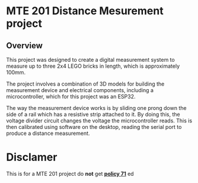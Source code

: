 # MTE 201 Distance Mesurement project
## Overview
This project was designed to create a digital measurement system to measure up to three 2x4 LEGO bricks in length, which is approximately 100mm.

The project involves a combination of 3D models for building the measurement device and electrical components, including a microcontroller, which for this project was an ESP32.

The way the measurement device works is by sliding one prong down the side of a rail which has a resistive strip attached to it. By doing this, the voltage divider circuit changes the voltage the microcontroller reads. This is then calibrated using software on the desktop, reading the serial port to produce a distance measurement.

# Disclamer
This is for a MTE 201 project do **not** get **[policy 71](https://uwaterloo.ca/engineering/procedures-related-academic-offences-and-policy-71)** ed
